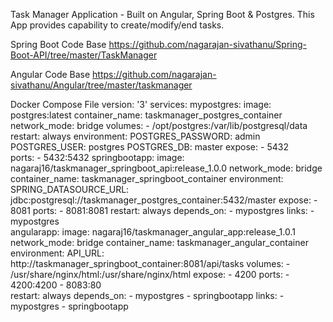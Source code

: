 Task Manager Application - Built on Angular, Spring Boot & Postgres. This App provides capability to create/modify/end tasks.

Spring Boot Code Base
https://github.com/nagarajan-sivathanu/Spring-Boot-API/tree/master/TaskManager

Angular Code Base
https://github.com/nagarajan-sivathanu/Angular/tree/master/taskmanager

Docker Compose File
version: '3'
services:
  mypostgres:
    image: postgres:latest
    container_name: taskmanager_postgres_container
    network_mode: bridge
    volumes:
      - /opt/postgres:/var/lib/postgresql/data
    restart: always
    environment:
      POSTGRES_PASSWORD: admin
      POSTGRES_USER: postgres
      POSTGRES_DB: master
    expose:
      - 5432        
    ports:
      - 5432:5432
  springbootapp:
    image: nagaraj16/taskmanager_springboot_api:release_1.0.0
    network_mode: bridge
    container_name: taskmanager_springboot_container
    environment:
      SPRING_DATASOURCE_URL: jdbc:postgresql://taskmanager_postgres_container:5432/master
    expose:
      - 8081
    ports:
      - 8081:8081
    restart: always
    depends_on:
      - mypostgres
    links:
      - mypostgres  
  angularapp:
    image: nagaraj16/taskmanager_angular_app:release_1.0.1
    network_mode: bridge
    container_name: taskmanager_angular_container
    environment:
      API_URL: http://taskmanager_springboot_container:8081/api/tasks
    volumes:
      - /usr/share/nginx/html:/usr/share/nginx/html 
    expose:
      - 4200
    ports:
      - 4200:4200
      - 8083:80  
    restart: always
    depends_on:
      - mypostgres
      - springbootapp
    links:
      - mypostgres
      - springbootapp
